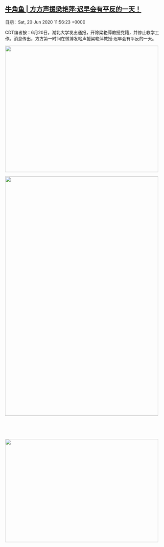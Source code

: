 [牛角鱼 | 方方声援梁艳萍:迟早会有平反的一天！](https://chinadigitaltimes.net/chinese/2020/06/%e7%89%9b%e8%a7%92%e9%b1%bc-%e6%96%b9%e6%96%b9%e5%a3%b0%e6%8f%b4%e6%a2%81%e8%89%b3%e8%90%8d%e8%bf%9f%e6%97%a9%e4%bc%9a%e6%9c%89%e5%b9%b3%e5%8f%8d%e7%9a%84%e4%b8%80%e5%a4%a9%ef%bc%81/)
------
日期：Sat, 20 Jun 2020 11:56:23 +0000

<p>CDT编者按：6月20日，湖北大学发出通报，开除梁艳萍教授党籍，并停止教学工作。消息传出，方方第一时间在微博发帖声援梁艳萍教授:迟早会有平反的一天。</p><p><img class="aligncenter wp-image-647764" src="https://chinadigitaltimes.net/chinese/files/2020/06/1-20.jpg" alt="" width="500" height="413" srcset="https://chinadigitaltimes.net/chinese/files/2020/06/1-20.jpg 1080w, https://chinadigitaltimes.net/chinese/files/2020/06/1-20-300x248.jpg 300w, https://chinadigitaltimes.net/chinese/files/2020/06/1-20-1024x847.jpg 1024w, https://chinadigitaltimes.net/chinese/files/2020/06/1-20-768x635.jpg 768w" sizes="(max-width: 500px) 100vw, 500px" /></p><p><img class="aligncenter wp-image-647766" src="https://chinadigitaltimes.net/chinese/files/2020/06/3-4.jpg" alt="" width="500" height="782" srcset="https://chinadigitaltimes.net/chinese/files/2020/06/3-4.jpg 1080w, https://chinadigitaltimes.net/chinese/files/2020/06/3-4-192x300.jpg 192w, https://chinadigitaltimes.net/chinese/files/2020/06/3-4-654x1024.jpg 654w, https://chinadigitaltimes.net/chinese/files/2020/06/3-4-768x1202.jpg 768w, https://chinadigitaltimes.net/chinese/files/2020/06/3-4-982x1536.jpg 982w" sizes="(max-width: 500px) 100vw, 500px" /></p><p>&nbsp;</p><p>&nbsp;</p><p><img class="aligncenter wp-image-647765" src="https://chinadigitaltimes.net/chinese/files/2020/06/2-10.jpg" alt="" width="500" height="337" srcset="https://chinadigitaltimes.net/chinese/files/2020/06/2-10.jpg 1080w, https://chinadigitaltimes.net/chinese/files/2020/06/2-10-300x202.jpg 300w, https://chinadigitaltimes.net/chinese/files/2020/06/2-10-1024x690.jpg 1024w, https://chinadigitaltimes.net/chinese/files/2020/06/2-10-768x518.jpg 768w" sizes="(max-width: 500px) 100vw, 500px" /></p>
